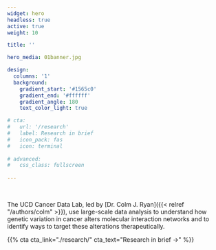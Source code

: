 ```yaml
---
widget: hero 
headless: true 
active: true
weight: 10

title: ''

hero_media: 01banner.jpg

design:
  columns: '1'
  background:
    gradient_start: '#1565c0'
    gradient_end: '#ffffff'
    gradient_angle: 180
    text_color_light: true

# cta:
#   url: '/research'
#   label: Research in brief
#   icon_pack: fas
#   icon: terminal
  
# advanced:
#   css_class: fullscreen
  
---
```


<br>

The UCD Cancer Data Lab, led by [Dr. Colm J. Ryan]({{< relref "/authors/colm" >}}), use large-scale data analysis to understand how genetic variation in cancer alters molecular interaction networks and to identify ways to target these alterations therapeutically.  

{{% cta cta_link="./research/" cta_text="Research in brief →" %}}
